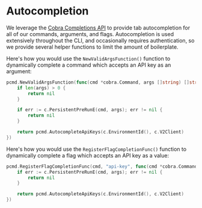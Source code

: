 # Autocompletion

We leverage the [Cobra Completions API](https://github.com/spf13/cobra/blob/master/shell_completions.md) to provide tab
autocompletion for all of our commands, arguments, and flags. Autocompletion is used extensively throughout the CLI, and
occasionally requires authentication, so we provide several helper functions to limit the amount of boilerplate.

Here's how you would use the `NewValidArgsFunction()` function to dynamically complete a command which accepts an API
key as an argument:

```go
pcmd.NewValidArgsFunction(func(cmd *cobra.Command, args []string) []string {
    if len(args) > 0 {
        return nil
    }

    if err := c.PersistentPreRunE(cmd, args); err != nil {
        return nil
    }

    return pcmd.AutocompleteApiKeys(c.EnvironmentId(), c.V2Client)
})
```

Here's how you would use the `RegisterFlagCompletionFunc()` function to dynamically complete a flag which accepts an API
key as a value:

```go
pcmd.RegisterFlagCompletionFunc(cmd, "api-key", func(cmd *cobra.Command, args []string) []string {
    if err := c.PersistentPreRunE(cmd, args); err != nil {
        return nil
    }

    return pcmd.AutocompleteApiKeys(c.EnvironmentId(), c.V2Client)
})
```